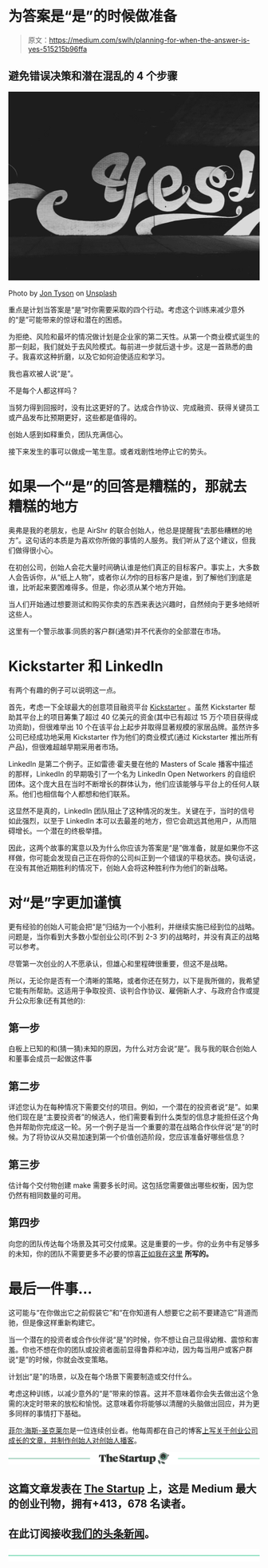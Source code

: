 # 为答案是“是”的时候做准备

> 原文：<https://medium.com/swlh/planning-for-when-the-answer-is-yes-515215b96ffa>

## 避免错误决策和潜在混乱的 4 个步骤

[![](img/923bef3f773272a10173e9ec2db9156f.png)](http://eepurl.com/drIF7r)

Photo by [Jon Tyson](https://unsplash.com/photos/qAZO-wu3tik?utm_source=unsplash&utm_medium=referral&utm_content=creditCopyText) on [Unsplash](https://unsplash.com/search/photos/yes?utm_source=unsplash&utm_medium=referral&utm_content=creditCopyText)

重点是计划当答案是“是”时你需要采取的四个行动。考虑这个训练来减少意外的“是”可能带来的惊讶和潜在的困惑。

为拒绝、风险和最坏的情况做计划是企业家的第二天性。从第一个商业模式诞生的那一刻起，我们就处于去风险模式。每前进一步就后退十步。这是一首熟悉的曲子。我喜欢这种折磨，以及它如何迫使适应和学习。

我也喜欢被人说“是”。

不是每个人都这样吗？

当努力得到回报时，没有比这更好的了。达成合作协议、完成融资、获得关键员工或产品发布比预期更好，这些都是值得的。

创始人感到如释重负，团队充满信心。

接下来发生的事可以做成一笔生意。或者戏剧性地停止它的势头。

# 如果一个“是”的回答是糟糕的，那就去糟糕的地方

奥弗是我的老朋友，也是 AirShr 的联合创始人，他总是提醒我“去那些糟糕的地方”。这句话的本质是为喜欢你所做的事情的人服务。我们听从了这个建议，但我们做得很小心。

在初创公司，创始人会花大量时间确认谁是他们真正的目标客户。事实上，大多数人会告诉你，从“纸上人物”，或者你*认为*你的目标客户是谁，到了解他们到底是谁，比听起来要困难得多。但是，你必须从某个地方开始。

当人们开始通过想要测试和购买你卖的东西来表达兴趣时，自然倾向于更多地倾听这些人。

这里有一个警示故事:同质的客户群(通常)并不代表你的全部潜在市场。

# Kickstarter 和 LinkedIn

有两个有趣的例子可以说明这一点。

首先，考虑一下全球最大的创意项目融资平台 [Kickstarter](https://kickstarter.com/) 。虽然 Kickstarter 帮助其平台上的项目筹集了超过 40 亿美元的资金(其中已有超过 15 万个项目获得成功资助)，但很难举出 10 个在该平台上起步并取得显著规模的家居品牌。虽然许多公司已经成功地采用 Kickstarter 作为他们的商业模式(通过 Kickstarter 推出所有产品)，但很难超越早期采用者市场。

LinkedIn 是第二个例子。正如雷德·霍夫曼在他的 Masters of Scale 播客中描述的那样，LinkedIn 的早期吸引了一个名为 LinkedIn Open Networkers 的自组织团体。这个庞大且在当时不断增长的群体认为，他们应该能够与平台上的任何人联系。他们也相信每个人都想和他们联系。

这显然不是真的，LinkedIn 团队阻止了这种情况的发生。关键在于，当时的信号如此强烈，以至于 LinkedIn 本可以去最差的地方，但它会疏远其他用户，从而阻碍增长。一个潜在的终极举措。

因此，这两个故事的寓意以及为什么你应该为答案是“是”做准备，就是如果你不这样做，你可能会发现自己正在将你的公司纠正到一个错误的平稳状态。换句话说，在没有其他近期胜利的情况下，创始人会将这种胜利作为他们的新战略。

# 对“是”字更加谨慎

更有经验的创始人可能会把“是”归结为一个小胜利，并继续实施已经到位的战略。问题是，当你看到大多数小型创业公司(不到 2-3 岁)的战略时，并没有真正的战略可以参考。

尽管第一次创业的人不愿承认，但雄心和里程碑很重要，但这不是战略。

所以，无论你是否有一个清晰的策略，或者你还在努力，以下是我所做的，我希望它能有所帮助。这适用于争取投资、谈判合作协议、雇佣新人才、与政府合作或提升公众形象(还有其他的):

## 第一步

白板上已知的和(猜一猜)未知的原因，为什么对方会说“是”。我与我的联合创始人和董事会成员一起做这件事

## 第二步

详述您认为在每种情况下需要交付的项目。例如，一个潜在的投资者说“是”。如果他们现在是“主要投资者”的候选人，他们需要看到什么类型的信息才能担任这个角色并帮助你完成这一轮。另一个例子是当一个重要的潜在战略合作伙伴说“是”的时候。为了将协议从交易加速到第一个价值创造阶段，您应该准备好哪些信息？

## 第三步

估计每个交付物创建 make 需要多长时间。这包括您需要做出哪些权衡，因为您仍然有相同数量的可用。

## 第四步

向您的团队传达每个场景及其可交付成果。这是重要的一步。你的业务中有足够多的未知，你的团队不需要更多不必要的惊喜[正如我在这里](https://philhsc.com/goldenrule/) **所写的。**

# 最后一件事…

这可能与“在你做出它之前假装它”和“在你知道有人想要它之前不要建造它”背道而驰，但是像这样重新构建它。

当一个潜在的投资者或合作伙伴说“是”的时候，你不想让自己显得幼稚、震惊和害羞。你也不想在你的团队或投资者面前显得鲁莽和冲动，因为每当用户或客户群说“是”的时候，你就会改变策略。

计划出“是”的场景，以及在每个场景下需要制造或交付什么。

考虑这种训练，以减少意外的“是”带来的惊喜。这并不意味着你会失去做出这个急需的决定时带来的放松和愉悦。这意味着你将能够以清醒的头脑做出回应，并为更多同样的事情打下基础。

[菲尔·海斯-圣克莱尔](https://medium.com/u/d99e93af3a17)是一位连续创业者。他每周都在自己的博客[上写关于创业公司成长的文章，并制作](https://philhsc.com/)[创始人对创始人播客](https://foundertofounderpodcast.com/)。

[![](img/308a8d84fb9b2fab43d66c117fcc4bb4.png)](https://medium.com/swlh)

## 这篇文章发表在 [The Startup](https://medium.com/swlh) 上，这是 Medium 最大的创业刊物，拥有+413，678 名读者。

## 在此订阅接收[我们的头条新闻](http://growthsupply.com/the-startup-newsletter/)。

[![](img/b0164736ea17a63403e660de5dedf91a.png)](https://medium.com/swlh)